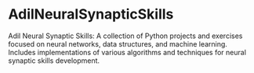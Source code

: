 # AdilNeuralSynapticSkills
Adil Neural Synaptic Skills: A collection of Python projects and exercises focused on neural networks, data structures, and machine learning. Includes implementations of various algorithms and techniques for neural synaptic skills development.
